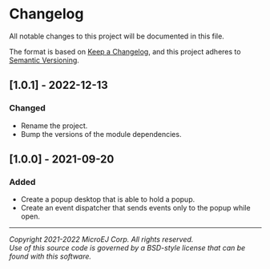# Changelog

All notable changes to this project will be documented in this file.

The format is based on [Keep a Changelog](https://keepachangelog.com/en/1.0.0/),
and this project adheres to [Semantic Versioning](https://semver.org/spec/v2.0.0.html).

## [1.0.1] - 2022-12-13

### Changed

- Rename the project.
- Bump the versions of the module dependencies.

## [1.0.0] - 2021-09-20

### Added

- Create a popup desktop that is able to hold a popup.
- Create an event dispatcher that sends events only to the popup while open.

---  
_Copyright 2021-2022 MicroEJ Corp. All rights reserved._  
_Use of this source code is governed by a BSD-style license that can be found with this software._  